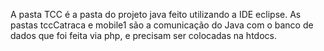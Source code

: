 A pasta TCC é a pasta do projeto java feito utilizando a IDE eclipse.
As pastas tccCatraca e mobile1 são a comunicação do Java com o banco de dados que foi feita via php, e precisam ser colocadas na htdocs.
